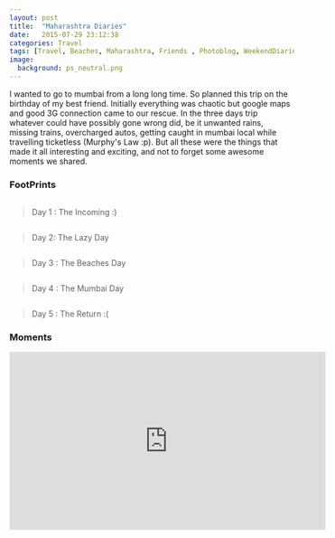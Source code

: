 ```yaml
---
layout: post
title:  "Maharashtra Diaries"
date:   2015-07-29 23:12:38
categories: Travel
tags: [Travel, Beaches, Maharashtra, Friends , Photoblog, WeekendDiaries]
image:
  background: ps_neutral.png
---
```

I wanted to go to mumbai from a long long time. So planned this trip on the birthday of my best friend. Initially everything was chaotic but google maps and good 3G connection came to our rescue. In the three days trip whatever could have possibly gone wrong did, be it unwanted rains, missing trains, overcharged autos, getting caught in mumbai local while travelling ticketless (Murphy's Law :p). But all these were the things that made it all interesting and exciting, and not to forget some awesome moments we shared.

### FootPrints

<img src="https://i.imgur.com/x8WoApD.png" alt="">

>Day 1 : The Incoming :)

<img src="https://i.imgur.com/mjGFHdZ.png" alt="">

>Day 2: The Lazy Day

<img src="https://i.imgur.com/MikUM7F.png" alt="">

>Day 3 : The Beaches Day

<img src="https://i.imgur.com/Hpa9d0R.png" alt="">

>Day 4 : The Mumbai Day

<img src="https://i.imgur.com/fI9YtwL.png" alt="">

>Day 5 : The Return :(

### Moments

<iframe width="560" height="315" src="https://www.youtube.com/embed/qKLrFL8AxXs" frameborder="0" allowfullscreen></iframe>
